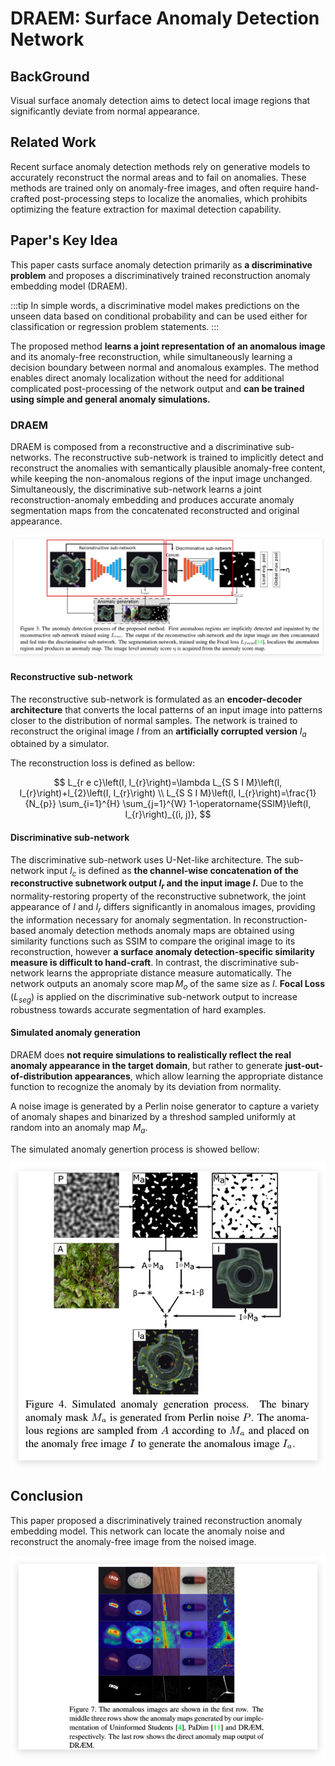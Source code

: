 # DRAEM: Surface Anomaly Detection Network

## BackGround

Visual surface anomaly detection aims to detect local image regions that significantly deviate from normal appearance.

## Related Work

Recent surface anomaly detection methods rely on generative models to accurately reconstruct the normal areas and to fail on anomalies. These methods are trained only on anomaly-free images, and often require hand-crafted post-processing steps to localize the anomalies, which prohibits optimizing the feature extraction for maximal detection capability.

## Paper's Key Idea

This paper casts surface anomaly detection primarily as **a discriminative problem** and proposes a discriminatively trained reconstruction anomaly embedding model (DRAEM).

:::tip
In simple words, a discriminative model makes predictions on the unseen data based on conditional probability and can be used either for classification or regression problem statements. 
:::

The proposed method **learns a joint representation of an anomalous image** and its anomaly-free reconstruction, while simultaneously learning a decision boundary between normal and anomalous examples. The method enables direct anomaly localization without the need for additional complicated post-processing of the network output and **can be trained using simple and general anomaly simulations.**

### DRAEM

DRAEM is composed from a reconstructive and a discriminative sub-networks. The reconstructive sub-network is trained to implicitly detect and reconstruct the anomalies with semantically plausible anomaly-free content, while keeping the non-anomalous regions of the input image unchanged. Simultaneously, the discriminative sub-network learns a joint reconstruction-anomaly embedding and produces accurate anomaly segmentation maps from the concatenated reconstructed and original appearance.

![图 1](images/99477724547be98e8a3685a4d52af61543c0fb05ae71fedd5a5b9d3b45d1226f.png)  

#### Reconstructive sub-network

The reconstructive sub-network is formulated as an **encoder-decoder architecture** that converts the local patterns of an input image into patterns closer to the distribution of normal samples. The network is trained to reconstruct the original image $I$ from an **artificially corrupted version** $I_{a}$ obtained by a simulator.

The reconstruction loss is defined as bellow:

$$
L_{r e c}\left(I, I_{r}\right)=\lambda L_{S S I M}\left(I, I_{r}\right)+l_{2}\left(I, I_{r}\right) \\
L_{S S I M}\left(I, I_{r}\right)=\frac{1}{N_{p}} \sum_{i=1}^{H} \sum_{j=1}^{W} 1-\operatorname{SSIM}\left(I, I_{r}\right)_{(i, j)},
$$

#### Discriminative sub-network

The discriminative sub-network uses U-Net-like architecture. The sub-network input $I_{c}$ is defined as **the channel-wise concatenation of the reconstructive subnetwork output $I_{r}$ and the input image $I$.** Due to the normality-restoring property of the reconstructive subnetwork, the joint appearance of $I$ and $I_{r}$ differs significantly in anomalous images, providing the information necessary for anomaly segmentation. In reconstruction-based anomaly detection methods anomaly maps are obtained using similarity functions such as SSIM to compare the original image to its reconstruction, however **a surface anomaly detection-specific similarity measure is difficult to hand-craft**. In contrast, the discriminative sub-network learns the appropriate distance measure automatically. The network outputs an anomaly score $\operatorname{map} M_{o}$ of the same size as $I$. **Focal Loss** $\left(L_{s e g}\right)$ is applied on the discriminative sub-network output to increase robustness towards accurate segmentation of hard examples.

#### Simulated anomaly generation

DRAEM does **not require simulations to realistically reflect the real anomaly appearance in the target domain**, but rather to generate **just-out-of-distribution appearances**, which allow learning the appropriate distance function to recognize the anomaly by its deviation from normality.

A noise image is generated by a Perlin noise generator to capture a variety of anomaly shapes and binarized by a threshod sampled uniformly at random into an anomaly map $M_a$.

The simulated anomaly genertion process is showed bellow:

![图 2](images/d3b065a560edbe6ea4da8adc8b70785fb71cdd76b25b81a977f536e0d713ab18.png)  


## Conclusion

This paper proposed a discriminatively trained reconstruction anomaly embedding model. This network can locate the anomaly noise and reconstruct the anomaly-free image from the noised image.

![图 3](images/7c81cc64984f18d04f1e7d35b496abff9cb38226a16b5079702edf33c2f123f8.png)  












